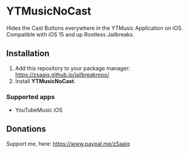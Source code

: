 # YTMusicNoCast

Hides the Cast Buttons everywhere in the YTMusic Application on iOS. Compatible with iOS 15 and up Rootless Jailbreaks.

## Installation

1. Add this repository to your package manager: https://zsaaiq.github.io/jailbreakrepo/
2. Install **YTMusicNoCast**.

### Supported apps
* YouTubeMusic iOS

## Donations

Support me, here: https://www.paypal.me/zSaaiq
